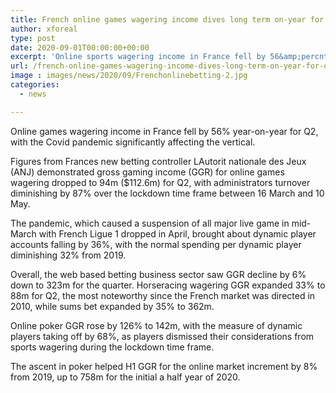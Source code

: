 ```yaml
---
title: French online games wagering income dives long term on-year for Q2
author: xforeal 
type: post
date: 2020-09-01T00:00:00+00:00
excerpt: 'Online sports wagering income in France fell by 56&amp;percnt; year-on-year for Q2, with the Covid pandemic significantly affecting the vertical '
url: /french-online-games-wagering-income-dives-long-term-on-year-for-q2/
image : images/news/2020/09/Frenchonlinebetting-2.jpg
categories:
  - news

---
```

Online games wagering income in France fell by 56&percnt; year-on-year for Q2, with the Covid pandemic significantly affecting the vertical. 

Figures from Frances new betting controller LAutorit nationale des Jeux (ANJ) demonstrated gross gaming income (GGR) for online games wagering dropped to 94m ($112.6m) for Q2, with administrators turnover diminishing by 87&percnt; over the lockdown time frame between 16 March and 10 May. 

The pandemic, which caused a suspension of all major live game in mid-March with French Ligue 1 dropped in April, brought about dynamic player accounts falling by 36&percnt;, with the normal spending per dynamic player diminishing 32&percnt; from 2019. 

Overall, the web based betting business sector saw GGR decline by 6&percnt; down to 323m for the quarter. Horseracing wagering GGR expanded 33&percnt; to 88m for Q2, the most noteworthy since the French market was directed in 2010, while sums bet expanded by 35&percnt; to 362m. 

Online poker GGR rose by 126&percnt; to 142m, with the measure of dynamic players taking off by 68&percnt;, as players dismissed their considerations from sports wagering during the lockdown time frame. 

The ascent in poker helped H1 GGR for the online market increment by 8&percnt; from 2019, up to 758m for the initial a half year of 2020.